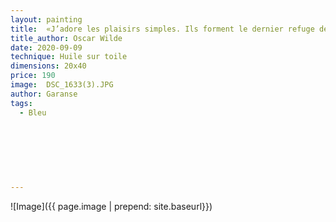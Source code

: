 ```yaml
---
layout: painting
title:  «J’adore les plaisirs simples. Ils forment le dernier refuge des âmes complexes.»                                              
title_author: Oscar Wilde 
date: 2020-09-09
technique: Huile sur toile 
dimensions: 20x40
price: 190
image:  DSC_1633(3).JPG
author: Garanse
tags:
  - Bleu
  
  
  
  
  
  
  
---
```

![Image]({{ page.image | prepend: site.baseurl}})

